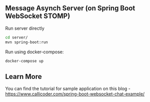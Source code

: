 ## Message Asynch Server (on Spring Boot WebSocket STOMP)

Run server directly

```bash
cd server/
mvn spring-boot:run
```

Run using docker-compose:

```bash
docker-compose up
```

## Learn More

You can find the tutorial for sample application on this blog -
https://www.callicoder.com/spring-boot-websocket-chat-example/
